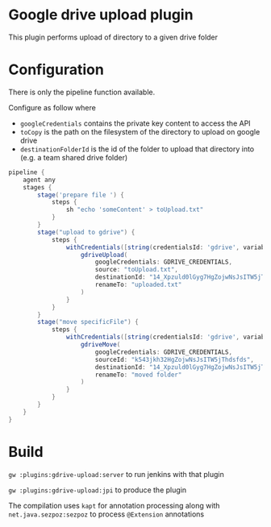 # Google drive upload plugin

This plugin performs upload of directory to a given drive folder

# Configuration

There is only the pipeline function available.

Configure as follow where 

* `googleCredentials` contains the private key content to access the API
* `toCopy` is the path on the filesystem of the directory to upload on google drive
* `destinationFolderId` is the id of the folder to upload that directory into (e.g. a team shared drive folder)


```groovy
pipeline {
    agent any
    stages {
        stage('prepare file ') {
            steps {
                sh "echo 'someContent' > toUpload.txt"
            }
        }
        stage("upload to gdrive") {
            steps {
                withCredentials([string(credentialsId: 'gdrive', variable: 'GDRIVE_CREDENTIALS')]) {
                    gdriveUpload(
                        googleCredentials: GDRIVE_CREDENTIALS,
                        source: "toUpload.txt",
                        destinationId: "14_Xpzuld0lGyg7HgZojwNsJsITW5jTh9",
                        renameTo: "uploaded.txt"
                    )
                }
            }
        }
        stage("move specificFile") {
            steps {
                withCredentials([string(credentialsId: 'gdrive', variable: 'GDRIVE_CREDENTIALS')]) {
                    gdriveMove(
                        googleCredentials: GDRIVE_CREDENTIALS,
                        sourceId: "k543jkh32HgZojwNsJsITW5jThdsfds",
                        destinationId: "14_Xpzuld0lGyg7HgZojwNsJsITW5jTh9",
                        renameTo: "moved folder"
                    )
                }
            }
        }
    }
}
```


# Build

`gw :plugins:gdrive-upload:server` to run jenkins with that plugin

`gw :plugins:gdrive-upload:jpi` to produce the plugin

The compilation uses `kapt` for annotation processing along with `net.java.sezpoz:sezpoz` to process `@Extension` annotations


